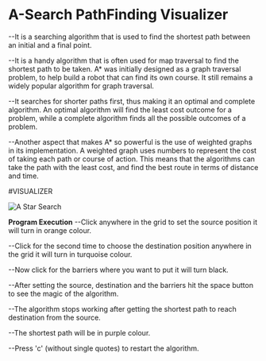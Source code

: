 # A-Search PathFinding Visualizer
--It is a searching algorithm that is used to find the shortest path between an initial and a final point.

--It is a handy algorithm that is often used for map traversal to find the shortest path to be taken. A* was initially designed as a graph traversal problem, to help build a robot that can find its own course. It still remains a widely popular algorithm for graph traversal.

--It searches for shorter paths first, thus making it an optimal and complete algorithm. An optimal algorithm will find the least cost outcome for a problem, while a complete algorithm finds all the possible outcomes of a problem.

--Another aspect that makes A* so powerful is the use of weighted graphs in its implementation. A weighted graph uses numbers to represent the cost of taking each path or course of action. This means that the algorithms can take the path with the least cost, and find the best route in terms of distance and time.

#VISUALIZER



![A Star Search](https://user-images.githubusercontent.com/90963546/179398214-170bd6a2-cc35-4540-a574-75a52414ad0a.gif)



**Program Execution**
--Click anywhere in the grid to set the source position it will turn in orange colour.

--Click for the second time to choose the destination position anywhere in the grid it will turn in turquoise colour.

--Now click for the barriers where you want to put it will turn black.

--After setting the source, destination and the barriers hit the space button to see the magic of the algorithm.

--The algorithm stops working after getting the shortest path to reach destination from the source.

--The shortest path will be in purple colour.

--Press 'c' (without single quotes) to restart the algorithm.

